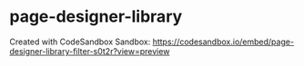 # page-designer-library
Created with CodeSandbox
Sandbox: https://codesandbox.io/embed/page-designer-library-filter-s0t2r?view=preview
